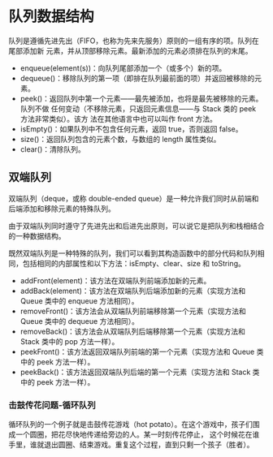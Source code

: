 # 队列数据结构

队列是遵循先进先出（FIFO，也称为先来先服务）原则的一组有序的项。队列在尾部添加新
元素，并从顶部移除元素。最新添加的元素必须排在队列的末尾。

- enqueue(element(s))：向队列尾部添加一个（或多个）新的项。
- dequeue()：移除队列的第一项（即排在队列最前面的项）并返回被移除的元素。
- peek()：返回队列中第一个元素——最先被添加，也将是最先被移除的元素。队列不做
任何变动（不移除元素，只返回元素信息——与 Stack 类的 peek 方法非常类似）。该方
法在其他语言中也可以叫作 front 方法。
- isEmpty()：如果队列中不包含任何元素，返回 true，否则返回 false。 
- size()：返回队列包含的元素个数，与数组的 length 属性类似。
- clear()：清除队列。

## 双端队列
双端队列（deque，或称 double-ended queue）是一种允许我们同时从前端和后端添加和移除元素的特殊队列。

由于双端队列同时遵守了先进先出和后进先出原则，可以说它是把队列和栈相结合的一种数据结构。

既然双端队列是一种特殊的队列，我们可以看到其构造函数中的部分代码和队列相同，包括相同的内部属性和以下方法：isEmpty、clear、size 和 toString。

- addFront(element)：该方法在双端队列前端添加新的元素。
- addBack(element)：该方法在双端队列后端添加新的元素（实现方法和 Queue 类中的
enqueue 方法相同）。
- removeFront()：该方法会从双端队列前端移除第一个元素（实现方法和 Queue 类中的
dequeue 方法相同）。
- removeBack()：该方法会从双端队列后端移除第一个元素（实现方法和 Stack 类中的
pop 方法一样）。
- peekFront()：该方法返回双端队列前端的第一个元素（实现方法和 Queue 类中的 peek
方法一样）。
- peekBack()：该方法返回双端队列后端的第一个元素（实现方法和 Stack 类中的 peek
方法一样）。

### 击鼓传花问题-循环队列
循环队列的一个例子就是击鼓传花游戏（hot 
potato）。在这个游戏中，孩子们围成一个圆圈，把花尽快地传递给旁边的人。某一时刻传花停止，
这个时候花在谁手里，谁就退出圆圈、结束游戏。重复这个过程，直到只剩一个孩子（胜者）。

